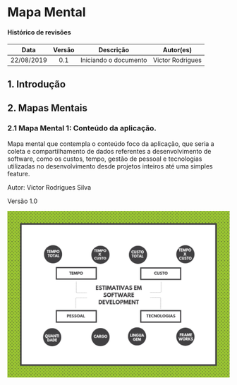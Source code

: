 # Mapa Mental

#### Histórico de revisões
|   Data   |  Versão  |        Descrição       |          Autor(es)          |
|:--------:|:--------:|:----------------------:|:---------------------------:|
|22/08/2019|   0.1    | Iniciando o documento       |  Victor Rodrigues   |

## 1. Introdução

## 2. Mapas Mentais

### 2.1 Mapa Mental 1: Conteúdo da aplicação.

Mapa mental que contempla o conteúdo foco da aplicação, que seria a coleta e compartilhamento de dados referentes a desenvolvimento de software, como os custos, tempo, gestão de pessoal e tecnologias utilizadas no desenvolvimento desde projetos inteiros até uma simples feature.

Autor: Victor Rodrigues Silva

Versão 1.0

![Mapa Mental 1.0 - Victor Rodrigues](img/MapaMental1_Victor.png)


